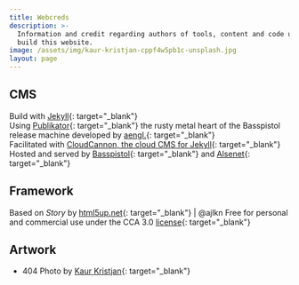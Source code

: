 ```yaml
---
title: Webcreds
description: >-
  Information and credit regarding authors of tools, content and code used to
  build this website.
image: /assets/img/kaur-kristjan-cppf4w5pb1c-unsplash.jpg
layout: page
---
```


## CMS

Build with [Jekyll](https://jekyllrb.com/){: target="_blank"}<br>Using [Publikator](https://github.com/terminalnetwork/publikator){: target="_blank"} the rusty metal heart of the Basspistol release machine developed by [aengl.](https://github.com/terminalnetwork/publikator/commits?author=aengl){: target="_blank"}<br>Facilitated with [CloudCannon, the cloud CMS for Jekyll](https://cloudcannon.com/){: target="_blank"}<br>Hosted and served by [Basspistol](https://basspistol.com){: target="_blank"} and [Alsenet](https://www.alsenet.com){: target="_blank"}

## Framework

Based on *Story* by [html5up.net](https://html5up.net){: target="_blank"} \| @ajlkn Free for personal and commercial use under the CCA 3.0 [license](https://html5up.net/license){: target="_blank"}

## Artwork

* 404 Photo by [Kaur Kristjan](https://unsplash.com/@badgerblack?utm_source=unsplash&amp;utm_medium=referral&amp;utm_content=creditCopyText){: target="_blank"}